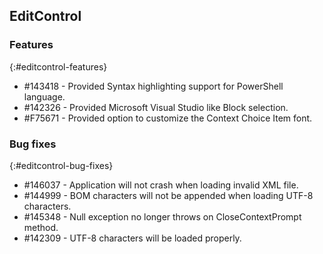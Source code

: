 ## EditControl

### Features 
{:#editcontrol-features}

* \#143418 - Provided Syntax highlighting support for PowerShell language.
* \#142326 - Provided Microsoft Visual Studio like Block selection.
* \#F75671 - Provided option to customize the Context Choice Item font. 

### Bug fixes
{:#editcontrol-bug-fixes}

* \#146037 - Application will not crash when loading invalid XML file.
* \#144999 - BOM characters will not be appended when loading UTF-8 characters. 
* \#145348 - Null exception no longer throws on CloseContextPrompt method.
* \#142309 - UTF-8 characters will be loaded properly. 
